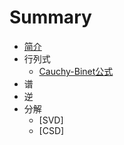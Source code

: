 # Summary

* [简介](README.md)
* 行列式
    * [Cauchy-Binet公式](Determinant/Cauchy-Binet.md)
* 谱
* 逆
* 分解
    * [SVD]
    * [CSD]
